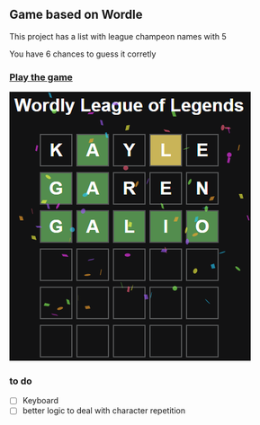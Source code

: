 ## Game based on Wordle

This project has a list with league champeon names with 5

You have 6 chances to guess it corretly

### [Play the game](https://wordlelol.vercel.app)

![Exemple](https://github.com/keter45/wordle-like-app/blob/master/public/exemple.png?raw=true)


### to do
- [ ] Keyboard
- [ ] better logic to deal with character repetition
